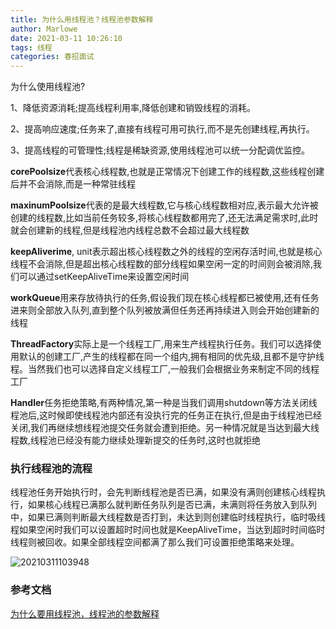 ```yaml
---
title: 为什么用线程池？线程池参数解释
author: Marlowe
date: 2021-03-11 10:26:10
tags: 线程
categories: 春招面试
---
```

<!--more-->
为什么使用线程池?
 
1、降低资源消耗;提高线程利用率,降低创建和销毁线程的消耗。

2、提高响应速度;任务来了,直接有线程可用可执行,而不是先创建线程,再执行。

3、提高线程的可管理性;线程是稀缺资源,使用线程池可以统一分配调优监控。


**corePoolsize**代表核心线程数,也就是正常情况下创建工作的线程数,这些线程创建后并不会消除,而是一种常驻线程

**maxinumPoolsize**代表的是最大线程数,它与核心线程数相对应,表示最大允许被创建的线程数,比如当前任务较多,将核心线程数都用完了,还无法满足需求时,此时就会创建新的线程,但是线程池内线程总数不会超过最大线程数

**keepAliverime**, unit表示超出核心线程数之外的线程的空闲存活时间,也就是核心线程不会消除,但是超出核心线程数的部分线程如果空闲一定的时间则会被消除,我们可以通过setKeepAliveTime来设置空闲时间

**workQueue**用来存放待执行的任务,假设我们现在核心线程都已被使用,还有任务进来则全部放入队列,直到整个队列被放满但任务还再持续进入则会开始创建新的线程

**ThreadFactory**实际上是一个线程工厂,用来生产线程执行任务。我们可以选择使用默认的创建工厂,产生的线程都在同一个组内,拥有相同的优先级,且都不是守护线程。当然我们也可以选择自定义线程工厂,一般我们会根据业务来制定不同的线程工厂

**Handler**任务拒绝策略,有两种情况,第一种是当我们调用shutdown等方法关闭线程池后,这时候即使线程池内部还有没执行完的任务正在执行,但是由于线程池已经关闭,我们再继续想线程池提交任务就会遭到拒绝。另一种情况就是当达到最大线程数,线程池已经没有能力继续处理新提交的任务时,这时也就拒绝

 

### 执行线程池的流程

线程池任务开始执行时，会先判断线程池是否已满，如果没有满则创建核心线程执行，如果核心线程已满那么就判断任务队列是否已满，未满则将任务放入到队列中，如果已满则判断最大线程数是否打到，未达到则创建临时线程执行，临时吸线程如果空闲时我们可以设置超时时间也就是KeepAliveTime，当达到超时时间临时线程则被回收。如果全部线程空间都满了那么我们可设置拒绝策略来处理。

![20210311103948](http://marlowe.oss-cn-beijing.aliyuncs.com/img/20210311103948.png)


### 参考文档
[为什么要用线程池，线程池的参数解释](https://www.cnblogs.com/yuyyg/p/14508729.html)

